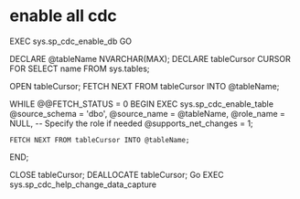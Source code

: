 
# enable all cdc

EXEC sys.sp_cdc_enable_db
GO


DECLARE @tableName NVARCHAR(MAX);
DECLARE tableCursor CURSOR FOR
SELECT name
FROM sys.tables;

OPEN tableCursor;
FETCH NEXT FROM tableCursor INTO @tableName;

WHILE @@FETCH_STATUS = 0
BEGIN
    EXEC sys.sp_cdc_enable_table
        @source_schema = 'dbo',
        @source_name = @tableName,
        @role_name = NULL, -- Specify the role if needed
        @supports_net_changes = 1;

    FETCH NEXT FROM tableCursor INTO @tableName;
END;

CLOSE tableCursor;
DEALLOCATE tableCursor;
Go
EXEC sys.sp_cdc_help_change_data_capture